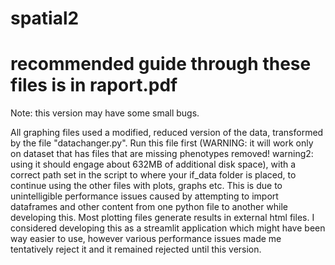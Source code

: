 # spatial2

# recommended guide through these files is in raport.pdf

Note: this version may have some small bugs.

All graphing files used a modified, reduced version of the data, transformed by the file "datachanger.py". Run this file first (WARNING: it will work only on dataset that has files that are missing phenotypes removed! warning2: using it should engage about 632MB of additional disk space), with a correct path set in the script to where your if_data folder is placed, to continue using the other files with plots, graphs etc. This is due to unintelligible performance issues caused by attempting to import dataframes and other content from one python file to another while developing this. Most plotting files generate results in external html files. I considered developing this as a streamlit application which might have been way easier to use, however various performance issues made me tentatively reject it and it remained rejected until this version.
